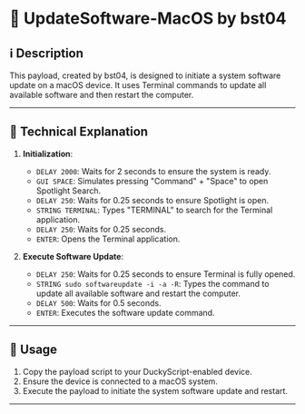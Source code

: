 # 🔄 UpdateSoftware-MacOS by bst04

## ℹ️ Description

This payload, created by bst04, is designed to initiate a system software update on a macOS device. It uses Terminal commands to update all available software and then restart the computer.

---

## 📖 Technical Explanation

1. **Initialization**:
    - `DELAY 2000`: Waits for 2 seconds to ensure the system is ready.
    - `GUI SPACE`: Simulates pressing "Command" + "Space" to open Spotlight Search.
    - `DELAY 250`: Waits for 0.25 seconds to ensure Spotlight is open.
    - `STRING TERMINAL`: Types "TERMINAL" to search for the Terminal application.
    - `DELAY 250`: Waits for 0.25 seconds.
    - `ENTER`: Opens the Terminal application.

2. **Execute Software Update**:
    - `DELAY 250`: Waits for 0.25 seconds to ensure Terminal is fully opened.
    - `STRING sudo softwareupdate -i -a -R`: Types the command to update all available software and restart the computer.
    - `DELAY 500`: Waits for 0.5 seconds.
    - `ENTER`: Executes the software update command.

---

## 📜 Usage

1. Copy the payload script to your DuckyScript-enabled device.
2. Ensure the device is connected to a macOS system.
3. Execute the payload to initiate the system software update and restart.

---
